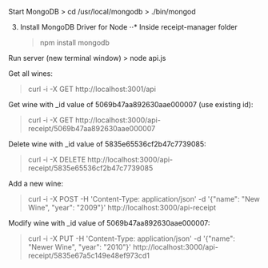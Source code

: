 Start MongoDB
	> cd /usr/local/mongodb
	> ./bin/mongod


3. Install MongoDB Driver for Node
⋅⋅* Inside receipt-manager folder
	> npm install mongodb

Run server (new terminal window)
	> node api.js


Get all wines:
> curl -i -X GET http://localhost:3001/api

Get wine with _id value of 5069b47aa892630aae000007 (use existing id):
> curl -i -X GET http://localhost:3000/api-receipt/5069b47aa892630aae000007

Delete wine with _id value of 5835e65536cf2b47c7739085:
> curl -i -X DELETE http://localhost:3000/api-receipt/5835e65536cf2b47c7739085

Add a new wine:
> curl -i -X POST -H 'Content-Type: application/json' -d '{"name": "New Wine", "year": "2009"}' http://localhost:3000/api-receipt

Modify wine with _id value of 5069b47aa892630aae000007:
> curl -i -X PUT -H 'Content-Type: application/json' -d '{"name": "Newer Wine", "year": "2010"}' http://localhost:3000/api-receipt/5835e67a5c149e48ef973cd1